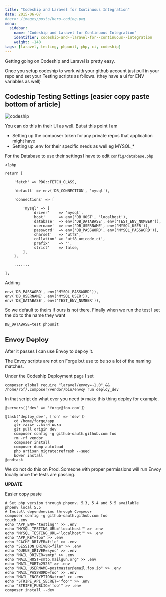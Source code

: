 ```yaml
---
title: "Codeship and Laravel for Continuous Integration"
date: 2015-06-07
#hero: /images/posts/hero-coding.png
menu:
  sidebar:
    name: "Codeship and Laravel for Continuous Integration"
    identifier: codeship-and--laravel-for--continuous--integration
    weight: -148
tags: [laravel, testing, phpunit, php, ci, codeship]
---
```


Getting going on Codeship and Laravel is pretty easy.

Once you setup codeship to work with your github account just pull in your repo and set your Testing scripts as follows. (they have a ui for ENV variables as well)


## Codeship Testing Settings [easier copy paste bottom of article]

![codeship](https://dl.dropboxusercontent.com/s/fh6vv3g5wpqw7ac/codeship1.png?dl=0)

You can do this in their UI as well. But at this point I am 

  * Setting up the composer token for any private repos that application might have
  * Setting up .env for their specific needs as well eg MYSQL_*

For the Database to use their settings I have to edit `config/database.php`

~~~
<?php

return [

    'fetch' => PDO::FETCH_CLASS,

    'default' => env('DB_CONNECTION', 'mysql'),

    'connections' => [

        'mysql' => [
            'driver'    => 'mysql',
            'host'      => env('DB_HOST', 'localhost'),
            'database'  => env('DB_DATABASE', env('TEST_ENV_NUMBER')),
            'username'  => env('DB_USERNAME', env('MYSQL_USER')),
            'password'  => env('DB_PASSWORD', env('MYSQL_PASSWORD')),
            'charset'   => 'utf8',
            'collation' => 'utf8_unicode_ci',
            'prefix'    => '',
            'strict'    => false,
        ],
    ],

    .......

];

~~~

Adding 

~~~
env('DB_PASSWORD', env('MYSQL_PASSWORD')),
env('DB_USERNAME', env('MYSQL_USER')),
env('DB_DATABASE', env('TEST_ENV_NUMBER')),
~~~

So we default to theirs if ours is not there. Finally when we run the test I set the db to the name they want

~~~
DB_DATABASE=test phpunit
~~~

## Envoy Deploy

After it passes I can use Envoy to deploy it.

The Envoy scripts are not on Forge but use to be so a lot of the naming matches.

Under the Codeship Deployment page I set 

~~~
composer global require "laravel/envoy=~1.0" && /home/rof/.composer/vendor/bin/envoy run deploy_dev
~~~

In that script do what ever you need to make this thing deploy for example.

~~~
@servers(['dev' => 'forge@foo.com'])

@task('deploy_dev', ['on' => 'dev'])
    cd /home/forge/app
    git reset --hard HEAD
    git pull origin dev
    composer config -g github-oauth.github.com foo
    rm -rf vendor
    composer install
    composer dump-autoload
    php artisan migrate:refresh --seed
    bower install
@endtask

~~~

We do not do this on Prod. Someone with proper permissions will run Envoy locally once the tests are passing.

**UPDATE**

Easier copy paste
~~~
# Set php version through phpenv. 5.3, 5.4 and 5.5 available
phpenv local 5.5
# Install dependencies through Composer
composer config -g github-oauth.github.com foo
touch .env
echo "APP_ENV='testing'" >> .env
echo "MYSQL_TESTING_URL='localhost'" >> .env
echo "MYSQL_TESTING_URL='localhost'" >> .env
echo "APP_KEY=foo" >> .env
echo "CACHE_DRIVER=file" >> .env
echo "SESSION_DRIVER=file" >> .env
echo "QUEUE_DRIVER=sync" >> .env
echo "MAIL_DRIVER=smtp" >> .env
echo "MAIL_HOST=smtp.mailgun.org" >> .env
echo "MAIL_PORT=2525" >> .env
echo "MAIL_USERNAME=postmaster@email.foo.io" >> .env
echo "MAIL_PASSWORD=foo" >> .env
echo "MAIL_ENCRYPTION=true" >> .env
echo "STRIPE_API_SECRET='foo'" >> .env
echo "STRIPE_PUBLIC='foo'" >> .env
composer install --dev
~~~

